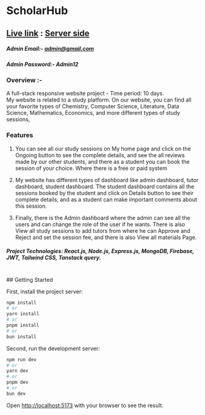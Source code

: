 # ScholarHub


## [Live link](https://scholarhub-98ad5.web.app/) : [Server side](https://github.com/md-abu-naim/A12-ScholarHub-Server)

##### Admin Email:- admin@gmail.com
##### Admin Password:- Admin12

### Overview :- 
 A full-stack responsive website project - Time period: 10  days. <br>
My website is related to a study platform. On our website, you can find all your favorite types of Chemistry, Computer Science, Literature, Data Science, Mathematics, Economics, and more different types of study sessions,

### Features 

1. You can see all our study sessions on My home page and click on the Ongoing button to see the complete details, and see the all reviews made by our other students, and there as a student you can book the session of your choice. Where there is a free or paid system

2. My website has different types of dashboard like admin dashboard, tutor dashboard, student dashboard. The student dashboard contains all the sessions booked by the student and click on Details button to see their complete details, and as a student can make important comments about this session.

3. Finally, there is the Admin dashboard where the admin can see all the users and can change the role of the user if he wants. There is also View all study sessions to add tutors from where he can Approve and Reject and set the session fee, and there is also View all materials Page.

##### Project Technologies: React.js, Node.js, Express.js, MongoDB, Firebase, JWT, Tailwind CSS, Tanstack query.

<br> 
## Getting Started

First, install the project server:
```bash
npm install
# or
yarn install
# or
pnpm install
# or
bun install
```

Second, run the development server:

```bash
npm run dev
# or
yarn dev
# or
pnpm dev
# or
bun dev
```
Open [http://localhost:5173](http://localhost:5173) with your browser to see the result.
